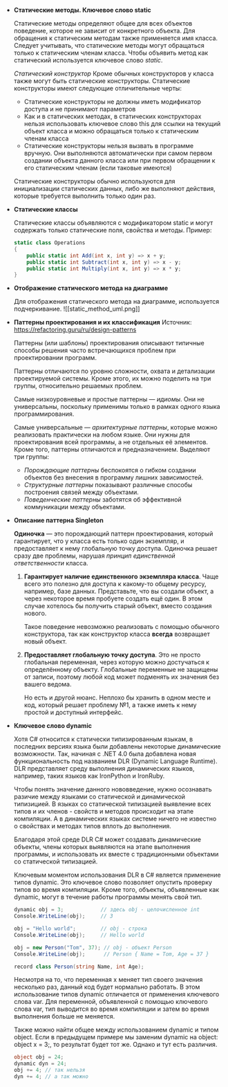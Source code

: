 - **Статические методы. Ключевое слово static**

	Статические методы определяют общее для всех объектов поведение, которое не зависит от конкретного объекта. Для обращения к статическим методам также применяется имя класса. Следует учитывать, что статические методы могут обращаться только к статическим членам класса.
	Чтобы объявить метод как статический используется ключевое слово *static*.
	
	*Статический конструктор*
	Кроме обычных конструкторов у класса также могут быть статические конструкторы. Статические конструкторы имеют следующие отличительные черты:
	- Статические конструкторы не должны иметь модификатор доступа и не принимают параметров
	- Как и в статических методах, в статических конструкторах нельзя использовать ключевое слово this для ссылки на текущий объект класса и можно обращаться только к статическим членам класса
	- Статические конструкторы нельзя вызвать в программе вручную. Они выполняются автоматически при самом первом создании объекта данного класса или при первом обращении к его статическим членам (если таковые имеются)
	
	Статические конструкторы обычно используются для инициализации статических данных, либо же выполняют действия, которые требуется выполнить только один раз.
- **Статические классы**

	Статические классы объявляются с модификатором static и могут содержать только статические поля, свойства и методы.
	Пример:
	```c#
	static class Operations
	{
	    public static int Add(int x, int y) => x + y;
	    public static int Subtract(int x, int y) => x - y;
	    public static int Multiply(int x, int y) => x * y;
	}
	```
	
- **Отображение статического метода на диаграмме**

	Для отображения статического метода на диаграмме, используется подчеркивание.
	![[static_method_uml.png]]
- **Паттерны проектирования и их классификация**
	Источник: https://refactoring.guru/ru/design-patterns

	Паттерны (или шаблоны) проектирования описывают типичные способы решения часто встречающихся проблем при проектировании программ.
	
	Паттерны отличаются по уровню сложности, охвата и детализации проектируемой системы. Кроме этого, их можно поделить на три группы, относительно решаемых проблем.
	
	Самые низкоуровневые и простые паттерны — _идиомы_. Они не универсальны, поскольку применимы только в рамках одного языка программирования.
	
	Самые универсальные — _архитектурные паттерны_, которые можно реализовать практически на любом языке. Они нужны для проектирования всей программы, а не отдельных её элементов.
	Кроме того, паттерны отличаются и предназначением. Выделяют три группы:
	-   *Порождающие паттерны* беспокоятся о гибком создании объектов без внесения в программу лишних зависимостей.
	-   *Структурные паттерны* показывают различные способы построения связей между объектами.
	-   *Поведенческие паттерны* заботятся об эффективной коммуникации между объектами.
- **Описание паттерна Singleton**

	**Одиночка** — это порождающий паттерн проектирования, который гарантирует, что у класса есть только один экземпляр, и предоставляет к нему глобальную точку доступа.
	Одиночка решает сразу две проблемы, нарушая _принцип единственной ответственности_ класса.
	1. **Гарантирует наличие единственного экземпляра класса**. Чаще всего это полезно для доступа к какому-то общему ресурсу, например, базе данных.
		Представьте, что вы создали объект, а через некоторое время пробуете создать ещё один. В этом случае хотелось бы получить старый объект, вместо создания нового.
	    
	    Такое поведение невозможно реализовать с помощью обычного конструктора, так как конструктор класса **всегда** возвращает новый объект.
	2. **Предоставляет глобальную точку доступа**. Это не просто глобальная переменная, через которую можно достучаться к определённому объекту. Глобальные переменные не защищены от записи, поэтому любой код может подменять их значения без вашего ведома.
	    
	    Но есть и другой нюанс. Неплохо бы хранить в одном месте и код, который решает проблему №1, а также иметь к нему простой и доступный интерфейс.
- **Ключевое слово dynamic**

	Хотя C# относится к статически типизированным языкам, в последних версиях языка были добавлены некоторые динамические возможности. Так, начиная с .NET 4.0 была добавлена новая функциональность под названием DLR (Dynamic Language Runtime). DLR представляет среду выполнения динамических языков, например, таких языков как IronPython и IronRuby.

	Чтобы понять значение данного нововведение, нужно осознавать разичие между языками со статической и динамической типизицией. В языках со статической типизацией выявление всех типов и их членов - свойств и методов происходит на этапе компиляции. А в динамических языках системе ничего не известно о свойствах и методах типов вплоть до выполнения.

	Благодаря этой среде DLR C# может создавать динамические объекты, члены которых выявляются на этапе выполнения программы, и использовать их вместе с традиционными объектами со статической типизацией.

	Ключевым моментом использования DLR в C# является применение типов dynamic. Это ключевое слово позволяет опустить проверку типов во время компиляции. Кроме того, объекты, объявленные как dynamic, могут в течение работы программы менять свой тип.
	```c#
	dynamic obj = 3;            // здесь obj - целочисленное int
	Console.WriteLine(obj);     // 3
 
	obj = "Hello world";        // obj - строка
	Console.WriteLine(obj);     // Hello world
 
	obj = new Person("Tom", 37); // obj - объект Person
	Console.WriteLine(obj);      // Person { Name = Tom, Age = 37 }
 
	record class Person(string Name, int Age);
	```
	Несмотря на то, что переменная x меняет тип своего значения несколько раз, данный код будет нормально работать. В этом использование типов dynamic отличается от применения ключевого слова var. Для переменной, объявленной с помощью ключевого слова var, тип выводится во время компиляции и затем во время выполнения больше не меняется.

	Также можно найти общее между использованием dynamic и типом object. Если в предыдущем примере мы заменим dynamic на object: object x = 3;, то результат будет тот же. Однако и тут есть различия. 
	```c#
	object obj = 24;
	dynamic dyn = 24;
	obj += 4; // так нельзя
	dyn += 4; // а так можно
	```
	